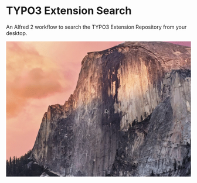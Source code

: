 # TYPO3 Extension Search
An Alfred 2 workflow to search the TYPO3 Extension Repository from your desktop.

![Demo](demo.gif)